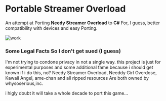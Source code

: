 # Portable Streamer Overload
An attempt at Porting **Needy Streamer Overload** to **C#** For, I guess, better compatibility with devices and easy Porting.

![work](https://img.shields.io/badge/work-in%20progress-green?style=plastic)



### Some Legal Facts So I don't get sued (I guess)
I'm not trying to condone privacy in not a single way. this project is just for experimental purposes and some additional fame because i should get known if i do this, no? 
Needy Streamer Overload, Needdy Girl Overdose, Kawaii Angel, ame-chan and all ripped resources Are both owned by whysoserious,inc.

i higly doubt it will take a whole decade to port this game...
